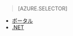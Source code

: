 > [AZURE.SELECTOR]
- [ポータル](../articles/media-services/media-services-manage-content.md)
- [.NET](../articles/media-services/media-services-index-content.md)


